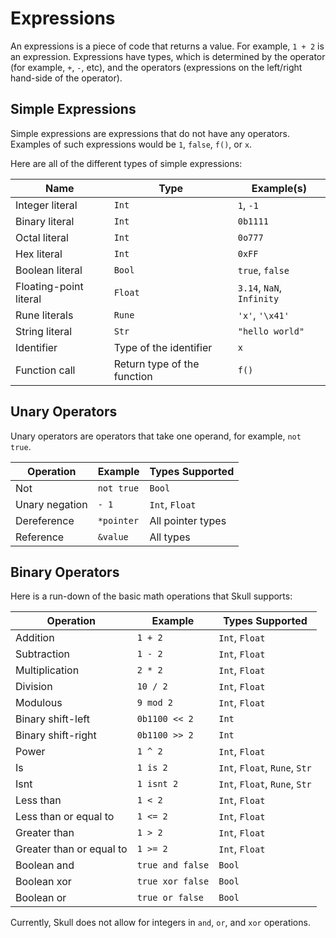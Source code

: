 # Expressions

An expressions is a piece of code that returns a value. For example, `1 + 2` is
an expression. Expressions have types, which is determined by the operator (for
example, `+`, `-`, etc), and the operators (expressions on the left/right
hand-side of the operator).

## Simple Expressions

Simple expressions are expressions that do not have any operators. Examples of
such expressions would be `1`, `false`, `f()`, or `x`.

Here are all of the different types of simple expressions:

| Name | Type | Example(s) |
|------|------|---------|
| Integer literal | `Int` | `1`, `-1` |
| Binary literal | `Int` | `0b1111` |
| Octal literal | `Int` | `0o777` |
| Hex literal | `Int` | `0xFF` |
| Boolean literal | `Bool` | `true`, `false` |
| Floating-point literal | `Float` | `3.14`, `NaN`, `Infinity` |
| Rune literals | `Rune` | `'x'`, `'\x41'` |
| String literal | `Str` | `"hello world"` |
| Identifier | Type of the identifier | `x` |
| Function call | Return type of the function | `f()` |

## Unary Operators

Unary operators are operators that take one operand, for example, `not true`.

| Operation | Example | Types Supported |
|-----------|---------|-----------------|
| Not | `not true` | `Bool` |
| Unary negation | `- 1` | `Int`, `Float` |
| Dereference | `*pointer` | All pointer types |
| Reference | `&value` | All types |

## Binary Operators

Here is a run-down of the basic math operations that Skull supports:

| Operation | Example | Types Supported |
|-----------|---------|-----------------|
| Addition | `1 + 2` | `Int`, `Float` |
| Subtraction | `1 - 2` | `Int`, `Float` |
| Multiplication | `2 * 2` | `Int`, `Float` |
| Division | `10 / 2` | `Int`, `Float` |
| Modulous | `9 mod 2` | `Int`, `Float` |
| Binary shift-left | `0b1100 << 2` | `Int` |
| Binary shift-right | `0b1100 >> 2` | `Int` |
| Power | `1 ^ 2` | `Int`, `Float` |
| Is | `1 is 2` | `Int`, `Float`, `Rune`, `Str` |
| Isnt | `1 isnt 2` | `Int`, `Float`, `Rune`, `Str` |
| Less than | `1 < 2` | `Int`, `Float` |
| Less than or equal to | `1 <= 2` | `Int`, `Float` |
| Greater than | `1 > 2` | `Int`, `Float` |
| Greater than or equal to | `1 >= 2` | `Int`, `Float` |
| Boolean and | `true and false` | `Bool` |
| Boolean xor | `true xor false` | `Bool` |
| Boolean or | `true or false` | `Bool` |

Currently, Skull does not allow for integers in `and`, `or`, and `xor`
operations.
